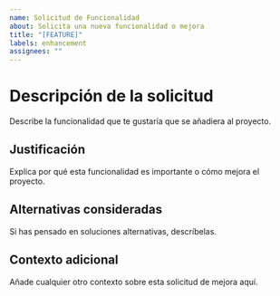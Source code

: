 ```yaml
---
name: Solicitud de Funcionalidad
about: Solicita una nueva funcionalidad o mejora
title: "[FEATURE]"
labels: enhancement
assignees: ""
---
```


# Descripción de la solicitud

Describe la funcionalidad que te gustaría que se añadiera al proyecto.

## Justificación

Explica por qué esta funcionalidad es importante o cómo mejora el proyecto.

## Alternativas consideradas

Si has pensado en soluciones alternativas, descríbelas.

## Contexto adicional

Añade cualquier otro contexto sobre esta solicitud de mejora aquí.
